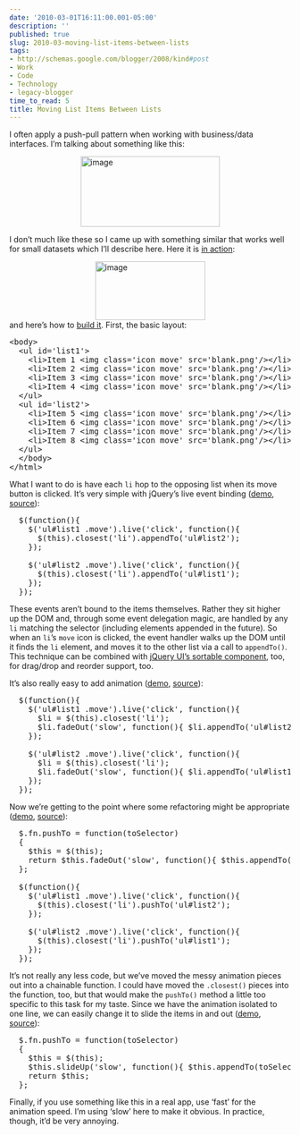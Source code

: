 ```yaml
---
date: '2010-03-01T16:11:00.001-05:00'
description: ''
published: true
slug: 2010-03-moving-list-items-between-lists
tags:
- http://schemas.google.com/blogger/2008/kind#post
- Work
- Code
- Technology
- legacy-blogger
time_to_read: 5
title: Moving List Items Between Lists
---
```


<p>I often apply a push-pull pattern when working with business/data interfaces. I’m talking about something like this:</p>
<p><img alt="image" border="0" height="126" src="http://lh6.ggpht.com/_IKD9WtY5kxU/S4wtlTgEbmI/AAAAAAAAAqA/l-oZQN3uEPo/image%5B2%5D.png" style="border-right-width: 0px; display: block; float: none; border-top-width: 0px; border-bottom-width: 0px; margin-left: auto; border-left-width: 0px; margin-right: auto;" title="image" width="249" /> </p>
<p>I don’t much like these so I came up with something similar that works well for small datasets which I’ll describe here. Here it is <a href="http://jsbin.com/ucoqi">in action</a>:</p>
<p><a href="http://jsbin.com/ucoqi"><img alt="image" border="0" height="105" src="http://lh5.ggpht.com/_IKD9WtY5kxU/S4wtlm3CkyI/AAAAAAAAAqE/yzg-EgTglBs/image%5B6%5D.png" style="border-right-width: 0px; display: block; float: none; border-top-width: 0px; border-bottom-width: 0px; margin-left: auto; border-left-width: 0px; margin-right: auto;" title="image" width="197" /></a> and here’s how to <a href="http://jsbin.com/ucoqi/edit">build it</a>. First, the basic layout:</p>  <pre class="csharpcode"><span class="kwrd">&lt;</span><span class="html">body</span><span class="kwrd">&gt;</span>
  <span class="kwrd">&lt;</span><span class="html">ul</span> <span class="attr">id</span><span class="kwrd">='list1'</span><span class="kwrd">&gt;</span>
    <span class="kwrd">&lt;</span><span class="html">li</span><span class="kwrd">&gt;</span>Item 1 <span class="kwrd">&lt;</span><span class="html">img</span> <span class="attr">class</span><span class="kwrd">='icon move'</span> <span class="attr">src</span><span class="kwrd">='blank.png'</span><span class="kwrd">/&gt;&lt;/</span><span class="html">li</span><span class="kwrd">&gt;</span>
    <span class="kwrd">&lt;</span><span class="html">li</span><span class="kwrd">&gt;</span>Item 2 <span class="kwrd">&lt;</span><span class="html">img</span> <span class="attr">class</span><span class="kwrd">='icon move'</span> <span class="attr">src</span><span class="kwrd">='blank.png'</span><span class="kwrd">/&gt;&lt;/</span><span class="html">li</span><span class="kwrd">&gt;</span>
    <span class="kwrd">&lt;</span><span class="html">li</span><span class="kwrd">&gt;</span>Item 3 <span class="kwrd">&lt;</span><span class="html">img</span> <span class="attr">class</span><span class="kwrd">='icon move'</span> <span class="attr">src</span><span class="kwrd">='blank.png'</span><span class="kwrd">/&gt;&lt;/</span><span class="html">li</span><span class="kwrd">&gt;</span>
    <span class="kwrd">&lt;</span><span class="html">li</span><span class="kwrd">&gt;</span>Item 4 <span class="kwrd">&lt;</span><span class="html">img</span> <span class="attr">class</span><span class="kwrd">='icon move'</span> <span class="attr">src</span><span class="kwrd">='blank.png'</span><span class="kwrd">/&gt;&lt;/</span><span class="html">li</span><span class="kwrd">&gt;</span>
  <span class="kwrd">&lt;/</span><span class="html">ul</span><span class="kwrd">&gt;</span>
  <span class="kwrd">&lt;</span><span class="html">ul</span> <span class="attr">id</span><span class="kwrd">='list2'</span><span class="kwrd">&gt;</span>
    <span class="kwrd">&lt;</span><span class="html">li</span><span class="kwrd">&gt;</span>Item 5 <span class="kwrd">&lt;</span><span class="html">img</span> <span class="attr">class</span><span class="kwrd">='icon move'</span> <span class="attr">src</span><span class="kwrd">='blank.png'</span><span class="kwrd">/&gt;&lt;/</span><span class="html">li</span><span class="kwrd">&gt;</span>
    <span class="kwrd">&lt;</span><span class="html">li</span><span class="kwrd">&gt;</span>Item 6 <span class="kwrd">&lt;</span><span class="html">img</span> <span class="attr">class</span><span class="kwrd">='icon move'</span> <span class="attr">src</span><span class="kwrd">='blank.png'</span><span class="kwrd">/&gt;&lt;/</span><span class="html">li</span><span class="kwrd">&gt;</span>
    <span class="kwrd">&lt;</span><span class="html">li</span><span class="kwrd">&gt;</span>Item 7 <span class="kwrd">&lt;</span><span class="html">img</span> <span class="attr">class</span><span class="kwrd">='icon move'</span> <span class="attr">src</span><span class="kwrd">='blank.png'</span><span class="kwrd">/&gt;&lt;/</span><span class="html">li</span><span class="kwrd">&gt;</span>
    <span class="kwrd">&lt;</span><span class="html">li</span><span class="kwrd">&gt;</span>Item 8 <span class="kwrd">&lt;</span><span class="html">img</span> <span class="attr">class</span><span class="kwrd">='icon move'</span> <span class="attr">src</span><span class="kwrd">='blank.png'</span><span class="kwrd">/&gt;&lt;/</span><span class="html">li</span><span class="kwrd">&gt;</span>
  <span class="kwrd">&lt;/</span><span class="html">ul</span><span class="kwrd">&gt;</span>
  <span class="kwrd">&lt;/</span><span class="html">body</span><span class="kwrd">&gt;</span>
<span class="kwrd">&lt;/</span><span class="html">html</span><span class="kwrd">&gt;</span>​</pre>

<p>What I want to do is have each <code>li</code> hop to the opposing list when its move button is clicked. It’s very simple with jQuery’s live event binding (<a href="http://jsbin.com/ucoqi/1">demo</a>, <a href="http://jsbin.com/ucoqi/1/edit">source</a>):</p>

<pre class="csharpcode">  $(<span class="kwrd">function</span>(){
    $(<span class="str">'ul#list1 .move'</span>).live(<span class="str">'click'</span>, <span class="kwrd">function</span>(){
      $(<span class="kwrd">this</span>).closest(<span class="str">'li'</span>).appendTo(<span class="str">'ul#list2'</span>);
    });
    
    $(<span class="str">'ul#list2 .move'</span>).live(<span class="str">'click'</span>, <span class="kwrd">function</span>(){
      $(<span class="kwrd">this</span>).closest(<span class="str">'li'</span>).appendTo(<span class="str">'ul#list1'</span>);
    });
  });</pre>

<p></p>

<p>These events aren’t bound to the items themselves. Rather they sit higher up the DOM and, through some event delegation magic, are handled by any <code>li</code> matching the selector (including elements appended in the future). So when an <code>li</code>’s <code>move</code> icon is clicked, the event handler walks up the DOM until it finds the <code>li</code> element, and moves it to the other list via a call to <code>appendTo()</code>. This technique can be combined with <a href="http://jqueryui.com/demos/sortable/">jQuery UI’s sortable component</a>, too, for drag/drop and reorder support, too.</p>

<p>It’s also really easy to add animation (<a href="http://jsbin.com/ucoqi/3">demo</a>, <a href="http://jsbin.com/ucoqi/3/edit">source</a>):</p>

<pre class="csharpcode">  $(<span class="kwrd">function</span>(){
    $(<span class="str">'ul#list1 .move'</span>).live(<span class="str">'click'</span>, <span class="kwrd">function</span>(){
      $li = $(<span class="kwrd">this</span>).closest(<span class="str">'li'</span>);
      $li.fadeOut(<span class="str">'slow'</span>, <span class="kwrd">function</span>(){ $li.appendTo(<span class="str">'ul#list2'</span>).fadeIn(); });
    });
    
    $(<span class="str">'ul#list2 .move'</span>).live(<span class="str">'click'</span>, <span class="kwrd">function</span>(){
      $li = $(<span class="kwrd">this</span>).closest(<span class="str">'li'</span>);
      $li.fadeOut(<span class="str">'slow'</span>, <span class="kwrd">function</span>(){ $li.appendTo(<span class="str">'ul#list1'</span>).fadeIn(); });
    });
  });</pre>

<p>Now we’re getting to the point where some refactoring might be appropriate (<a href="http://jsbin.com/ucoqi/5">demo</a>, <a href="http://jsbin.com/ucoqi/5/edit">source</a>):</p>

<pre class="csharpcode">  $.fn.pushTo = <span class="kwrd">function</span>(toSelector)
  {
    $<span class="kwrd">this</span> = $(<span class="kwrd">this</span>);
    return $<span class="kwrd">this</span>.fadeOut(<span class="str">'slow'</span>, <span class="kwrd">function</span>(){ $<span class="kwrd">this</span>.appendTo(toSelector).fadeIn(); });   
  };
  
  $(<span class="kwrd">function</span>(){
    $(<span class="str">'ul#list1 .move'</span>).live(<span class="str">'click'</span>, <span class="kwrd">function</span>(){
      $(<span class="kwrd">this</span>).closest(<span class="str">'li'</span>).pushTo(<span class="str">'ul#list2'</span>);
    });
    
    $(<span class="str">'ul#list2 .move'</span>).live(<span class="str">'click'</span>, <span class="kwrd">function</span>(){
      $(<span class="kwrd">this</span>).closest(<span class="str">'li'</span>).pushTo(<span class="str">'ul#list1'</span>);
    });
  });</pre>

<p>It’s not really any less code, but we’ve moved the messy animation pieces out into a chainable function. I could have moved the <code>.closest()</code> pieces into the function, too, but that would make the <code>pushTo()</code> method a little too specific to this task for my taste. Since we have the animation isolated to one line, we can easily change it to slide the items in and out (<a href="http://jsbin.com/ucoqi/7">demo</a>, <a href="http://jsbin.com/ucoqi/7/edit">source</a>):</p>

<pre class="csharpcode">  $.fn.pushTo = <span class="kwrd">function</span>(toSelector)
  {
    $<span class="kwrd">this</span> = $(<span class="kwrd">this</span>);
    $<span class="kwrd">this</span>.slideUp(<span class="str">'slow'</span>, <span class="kwrd">function</span>(){ $<span class="kwrd">this</span>.appendTo(toSelector).slideDown(); });   
    <span class="kwrd">return</span> $<span class="kwrd">this</span>;
  };</pre>

<p>Finally, if you use something like this in a real app, use ‘fast’ for the animation speed. I’m using ‘slow’ here to make it obvious. In practice, though, it’d be very annoying. </p>